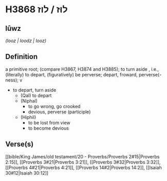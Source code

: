 # H3868 לוּז / לוז

## lûwz

_(looz | loodz | looz)_

## Definition

a primitive root; (compare H3867, H3874 and H3885); to turn aside , i.e., (literally) to depart, (figuratively) be perverse; depart, froward, perverse(-ness); v

- to depart, turn aside
  - (Qal) to depart
  - (Niphal)
    - to go wrong, go crooked
    - devious, perverse (participle)
  - (Hiphil)
    - to be lost from view
    - to become devious

## Verse(s)

[[bible/King James/old testament/20 - Proverbs/Proverbs 2#15|Proverbs 2:15]], [[Proverbs 3#21|Proverbs 3:21]], [[Proverbs 3#32|Proverbs 3:32]], [[Proverbs 4#21|Proverbs 4:21]], [[Proverbs 14#2|Proverbs 14:2]], [[Isaiah 30#12|Isaiah 30:12]]